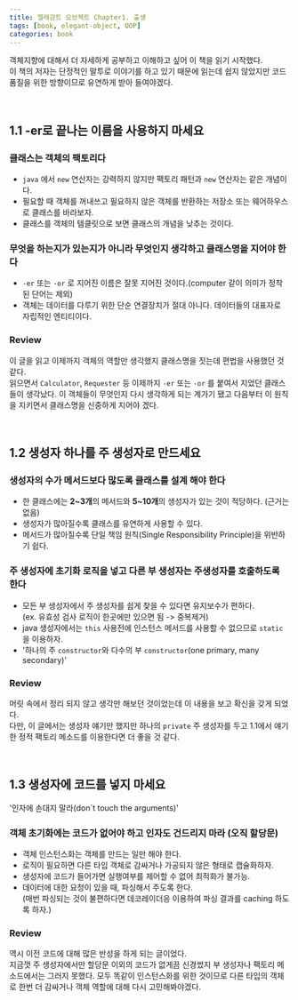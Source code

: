 ```yaml
---
title: 엘레강트 오브젝트 Chapter1. 출생
tags: [book, elegant-object, OOP]
categories: book
---
```


객체지향에 대해서 더 자세하게 공부하고 이해하고 싶어 이 책을 읽기 시작했다.  
이 책의 저자는 단정적인 말투로 이야기를 하고 있기 때문에 읽는데 쉽지 않았지만 
코드 품질을 위한 방향이므로 유연하게 받아 들여야겠다.  

<!--more-->
<br>

## 1.1 -er로 끝나는 이름을 사용하지 마세요

### 클래스는 객체의 팩토리다
- `java` 에서 `new` 연산자는 강력하지 않지만 팩토리 패턴과 `new` 연산자는 같은 개념이다.
- 필요할 때 객체를 꺼내쓰고 필요하지 않은 객체를 반환하는 저장소 또는 웨어하우스로 클래스를 바라보자.
- 클래스를 객체의 템클릿으로 보면 클래스의 개념을 낮추는 것이다.  
  
### 무엇을 하는지가 있는지가 아니라 **무엇인지** 생각하고 클래스명을 지어야 한다
- `-er` 또는 `-or` 로 지어진 이름은 잘못 지어진 것이다.(computer 같이 의미가 정착된 단어는 제외)
- 객체는 데이터를 다루기 위한 단순 연결장치가 절대 아니다. 데이터들의 대표자로 자립적인 엔티티이다.
 
 
### Review

이 글을 읽고 이제까지 객체의 역할만 생각했지 클래스명을 짓는데 편법을 사용했던 것 같다.  
읽으면서 `Calculator`, `Requester` 등 이제까지 `-er` 또는 `-or` 를 붙여서 지었던 클래스들이 생각났다.
이 객체들이 무엇인지 다시 생각하게 되는 계가기 됐고 다음부터 이 원칙을 지키면서 클래스명을 신중하게 지어야 겠다.

<br>

## 1.2 생성자 하나를 주 생성자로 만드세요

### 생성자의 수가 메서드보다 많도록 클래스를 설계 해야 한다
- 한 클래스에는 **2~3개**의 메서드와 **5~10개**의 생성자가 있는 것이 적당하다. (근거는 없음)
- 생성자가 많아질수록 클래스를 유연하게 사용할 수 있다.
- 메서드가 많아질수록 단일 책임 원칙(Single Responsibility Principle)을 위반하기 쉽다.

### 주 생성자에 초기화 로직을 넣고 다른 부 생성자는 주생성자를 호출하도록 한다
- 모든 부 생성자에서 주 생성자를 쉽게 찾을 수 있다면 유지보수가 편하다.  
(ex. 유효성 검사 로직이 한곳에만 있으면 됨 -> 중복제거)
- java 생성자에서는 `this` 사용전에 인스턴스 메서드를 사용할 수 없으므로 `static`을 이용하자.
- '하나의 주 `constructor`와 다수의 부 `constructor`(one primary, many secondary)'
  
### Review

머릿 속에서 정리 되지 않고 생각만 해보던 것이었는데 이 내용을 보고 확신을 갖게 되었다.  
다만, 이 글에서는 생성자 얘기만 했지만 
하나의 `private` 주 생성자를 두고 1.1에서 얘기한 정적 팩토리 메소드를 이용한다면 더 좋을 것 같다.

<br>

## 1.3 생성자에 코드를 넣지 마세요

'인자에 손대지 말라(don`t touch the arguments)'

### 객체 초기화에는 코드가 없어야 하고 인자도 건드리지 마라 (오직 할당문)
- 객체 인스턴스화는 객체를 만드는 일만 해야 한다.
- 로직이 필요하면 다른 타입 객체로 감싸거나 가공되지 않은 형태로 캡슐화하자.
- 생성자에 코드가 들어가면 실행여부를 제어할 수 없어 최적화가 불가능.
- 데이터에 대한 요청이 있을 때, 파싱해서 주도록 한다.   
(매번 파싱되는 것이 불편하다면 데코레이더응 이용하여 파싱 결과를 caching 하도록 하자.)

### Review
역시 이전 코드에 대해 많은 반성을 하게 되는 글이었다.  
지금껏 주 생성자에서만 할당문 이외의 코드가 없게끔 신경썼지 부 생성자나 팩토리 메소드에서는 그러지 못했다.
모두 똑같이 인스턴스화를 위한 것이므로 다른 타입의 객체로 한번 더 감싸거나 객체 역할에 대해 다시 고민해봐야겠다.
